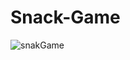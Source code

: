 # Snack-Game

![snakGame](https://user-images.githubusercontent.com/108309798/232275573-600a505b-01e5-428b-8d2c-22657c0c8495.png)
